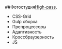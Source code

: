 ## Фотостудия[High-pass](https://gluzd90.github.io/high-pass/).

- CSS-Grid
- Gulp сборка
- Препроцессоры
- Адаптивность
- Кроссбраузерность
- JS
 
